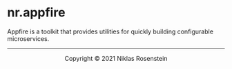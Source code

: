 # nr.appfire

Appfire is a toolkit that provides utilities for quickly building configurable microservices.

---

<p align="center">Copyright &copy; 2021 Niklas Rosenstein</p>
